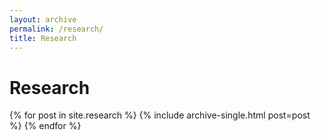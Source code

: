 ```yaml
---
layout: archive
permalink: /research/
title: Research
---
```


<h1>Research</h1>

{% for post in site.research %}
  {% include archive-single.html post=post %}
{% endfor %}
